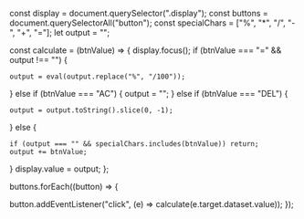 const display = document.querySelector(".display");
const buttons = document.querySelectorAll("button");
const specialChars = ["%", "*", "/", "-", "+", "="];
let output = "";


const calculate = (btnValue) => {
  display.focus();
  if (btnValue === "=" && output !== "") {

    output = eval(output.replace("%", "/100"));
  } else if (btnValue === "AC") {
    output = "";
  } else if (btnValue === "DEL") {
  
    output = output.toString().slice(0, -1);
  } else {
    
    if (output === "" && specialChars.includes(btnValue)) return;
    output += btnValue;
  }
  display.value = output;
};


buttons.forEach((button) => {

  button.addEventListener("click", (e) => calculate(e.target.dataset.value));
});

<!---
rohitg2205/rohitg2205 is a ✨ special ✨ repository because its `README.md` (this file) appears on your GitHub profile.
You can click the Preview link to take a look at your changes.
--->
